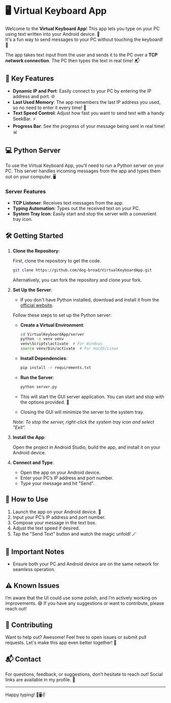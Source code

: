 # 🖥️ Virtual Keyboard App

Welcome to the **Virtual Keyboard App**! This app lets you type on your PC using text written into your Android device. 🎉  
It's a fun way to send messages to your PC without touching the keyboard! 🚀

The app takes text input from the user and sends it to the PC over a **TCP network connection**. The PC then types the text in real time! 📬

## 📱 Key Features

- **Dynamic IP and Port**: Easily connect to your PC by entering the IP address and port. 🌐
- **Last Used Memory**: The app remembers the last IP address you used, so no need to enter it every time! 🧠
- **Text Speed Control**: Adjust how fast you want to send text with a handy SeekBar. ⚡
- **Progress Bar**: See the progress of your message being sent in real time! 📊

## 💻 Python Server

To use the Virtual Keyboard App, you’ll need to run a Python server on your PC. This server handles incoming messages from the app and types them out on your computer. 🖥️

### Server Features

- **TCP Listener**: Receives text messages from the app.
- **Typing Automation**: Types out the received text on your PC.
- **System Tray Icon**: Easily start and stop the server with a convenient tray icon.

## 🛠️ Getting Started

1. **Clone the Repository**:

   First, clone the repository to get the code.
   ```bash
   git clone https://github.com/dog-broad/VirtualKeyboardApp.git
   ```

   Alternatively, you can fork the repository and clone your fork.

2. **Set Up the Server**:

   - If you don't have Python installed, download and install it from the [official website](https://www.python.org/downloads/).

   Follow these steps to set up the Python server:

   - **Create a Virtual Environment**:
     ```bash
     cd VirtualKeyboardApp/server
     python -m venv venv
     venv\Scripts\activate  # For Windows
     source venv/bin/activate  # For macOS/Linux
     ```

   - **Install Dependencies**:
     ```bash
     pip install -r requirements.txt
     ```

   - **Run the Server**:
     ```bash
     python server.py
     ```

   - This will start the GUI server application. You can start and stop with the options provided. 🚀
   - Closing the GUI will minimize the server to the system tray.  
   
   
   *Note: To stop the server, right-click the system tray icon and select "Exit".*
   
3. **Install the App**:

   Open the project in Android Studio, build the app, and install it on your Android device.

4. **Connect and Type**:

   - Open the app on your Android device.
   - Enter your PC’s IP address and port number.
   - Type your message and hit "Send".

## 📜 How to Use

1. Launch the app on your Android device. 📱
2. Input your PC’s IP address and port number.
3. Compose your message in the text box.
4. Adjust the text speed if desired.
5. Tap the "Send Text" button and watch the magic unfold! 🪄

## 📝 Important Notes

- Ensure both your PC and Android device are on the same network for seamless operation.

## ⚠️ Known Issues

I’m aware that the UI could use some polish, and I’m actively working on improvements. 😅 If you have any suggestions or want to contribute, please reach out!

## 🎉 Contributing

Want to help out? Awesome! Feel free to open issues or submit pull requests. Let's make this app even better together! 🚀

## 📬 Contact

For questions, feedback, or suggestions, don’t hesitate to reach out! Social links are available in my profile. 🌟

---

Happy typing! 🎉🖥️✌️